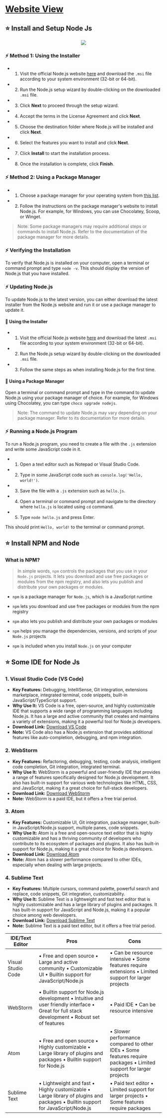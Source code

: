 # [Website View](https://codexam.vercel.app/docs/node/node3)



## ⭐ Install and Setup Node Js


<p align="center">
                <img style={{ position: "relative" ,opacity: 1 ,borderRadius: "10px" ,overflow: "hidden" , marginTop:"20px" , marginBottom: "20px"}}
                src="https://media.giphy.com/media/fYI4NhQRkBQFP6U9cR/giphy.gif"
               />
      </p>



### ⚡ Method 1: Using the Installer

- 1. Visit the official Node.js website [here](https://nodejs.org/en/download/) and download the `.msi` file according to your system environment (32-bit or 64-bit).
- 2. Run the Node.js setup wizard by double-clicking on the downloaded `.msi` file.
- 3. Click **Next** to proceed through the setup wizard.
- 4. Accept the terms in the License Agreement and click **Next**.
- 5. Choose the destination folder where Node.js will be installed and click **Next**.
- 6. Select the features you want to install and click **Next**.
- 7. Click **Install** to start the installation process.
- 8. Once the installation is complete, click **Finish**.

### ⚡ Method 2: Using a Package Manager

- 1. Choose a package manager for your operating system from [this list](https://nodejs.org/en/download/package-manager/).
- 2. Follow the instructions on the package manager's website to install Node.js. For example, for Windows, you can use Chocolatey, Scoop, or Winget.

> Note: Some package managers may require additional steps or commands to install Node.js. Refer to the documentation of the package manager for more details.

### ⚡ Verifying the Installation

To verify that Node.js is installed on your computer, open a terminal or command prompt and type `node -v`. This should display the version of Node.js that you have installed.
### ⚡ Updating Node.js

To update Node.js to the latest version, you can either download the latest installer from the Node.js website and run it or use a package manager to update it.
#### 📃 Using the Installer

- 1. Visit the official Node.js website [here](https://nodejs.org/en/download/) and download the latest `.msi` file according to your system environment (32-bit or 64-bit).
- 2. Run the Node.js setup wizard by double-clicking on the downloaded `.msi` file.
- 3. Follow the same steps as when installing Node.js for the first time.
#### 📃 Using a Package Manager

Open a terminal or command prompt and type in the command to update Node.js using your package manager of choice. For example, for Windows using Chocolatey, you can type `choco upgrade nodejs`.

> Note: The command to update Node.js may vary depending on your package manager. Refer to its documentation for more details.

### ⚡ Running a Node.js Program

To run a Node.js program, you need to create a file with the `.js` extension and write some JavaScript code in it.

- 1. Open a text editor such as Notepad or Visual Studio Code.
- 2. Type in some JavaScript code such as `console.log('Hello, world!')`.
- 3. Save the file with a `.js` extension such as `hello.js`.
- 4. Open a terminal or command prompt and navigate to the directory where `hello.js` is located using `cd` command.
- 5. Type `node hello.js` and press Enter.

This should print `Hello, world!` to the terminal or command prompt.






## ⭐ Install NPM and Node



### What is NPM?

> In simple words, `npm` controls the packages that you use in your `Node.js` projects. It lets you download and use free packages or modules from the npm registry, and also lets you publish and distribute your own packages or modules.
  - `npm` is a package manager for `Node.js`, which is a JavaScript runtime

  - `npm` lets you download and use free packages or modules from the npm registry

  - `npm` also lets you publish and distribute your own packages or modules

  - `npm` helps you manage the dependencies, versions, and scripts of your `Node.js` projects

  - `npm` is included when you install `Node.js` on your computer






## ⭐ Some IDE for Node Js




### 1. Visual Studio Code (VS Code)
- **Key Features:** Debugging, IntelliSense, Git integration, extensions marketplace, integrated terminal, code snippets, built-in JavaScript/TypeScript support.
- **Why Use It:** VS Code is a free, open-source, and highly customizable IDE that supports a wide range of programming languages including Node.js. It has a large and active community that creates and maintains a variety of extensions, making it a powerful tool for Node.js developers.
- **Download Link:** [Download VS Code](https://code.visualstudio.com/download)
- **Note:** VS Code also has a Node.js extension that provides additional features like auto-completion, debugging, and npm integration.

### 2. WebStorm
- **Key Features:** Refactoring, debugging, testing, code analysis, intelligent code completion, Git integration, integrated terminal.
- **Why Use It:** WebStorm is a powerful and user-friendly IDE that provides a range of features specifically designed for Node.js development. It also has built-in support for various web technologies like HTML, CSS, and JavaScript, making it a great choice for full-stack developers.
- **Download Link:** [Download WebStorm](https://www.jetbrains.com/webstorm/download/)
- **Note:** WebStorm is a paid IDE, but it offers a free trial period.

### 3. Atom
- **Key Features:** Customizable UI, Git integration, package manager, built-in JavaScript/Node.js support, multiple panes, code snippets.
- **Why Use It:** Atom is a free and open-source text editor that is highly customizable and has a thriving community of developers who contribute to its ecosystem of packages and plugins. It also has built-in support for Node.js, making it a great choice for Node.js developers.
- **Download Link:** [Download Atom](https://atom.io/)
- **Note:** Atom has a slower performance compared to other IDEs, especially when dealing with large projects.

### 4. Sublime Text
- **Key Features:** Multiple cursors, command palette, powerful search and replace, code snippets, Git integration, customizability.
- **Why Use It:** Sublime Text is a lightweight and fast text editor that is highly customizable and has a large library of plugins and packages. It has built-in support for JavaScript and Node.js, making it a popular choice among web developers.
- **Download Link:** [Download Sublime Text](https://www.sublimetext.com/)
- **Note:** Sublime Text is a paid text editor, but it offers a free trial period.


| IDE/Text Editor | Pros | Cons |
| --- | --- | --- |
| Visual Studio Code | • Free and open source • Large and active community • Customizable UI • Builtin support for JavaScript/Node.js | • Can be resource intensive • Some features require extensions • Limited support for larger projects |
| WebStorm | • Builtin support for Node.js development • Intuitive and user friendly interface • Great for full stack development • Robust set of features | • Paid IDE • Can be resource intensive  |
| Atom | • Free and open source • Highly customizable • Large library of plugins and packages • Builtin support for Node.js | • Slower performance compared to other IDEs • Some features require packages • Limited support for larger projects |
| Sublime Text | • Lightweight and fast • Highly customizable • Large library of plugins and packages • Builtin support for JavaScript/Node.js | • Paid text editor • Limited support for larger projects • Some features require packages |



